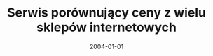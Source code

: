---
# Documentation: https://wowchemy.com/docs/managing-content/

title: Serwis porównujący ceny z wielu sklepów internetowych
subtitle: ''
summary: ''
authors:
- Przemysław Pokrywka
- kazienko
tags: []
categories: []
date: '2004-01-01'
lastmod: 2022-10-07T05:48:28Z
featured: false
draft: false

# Featured image
# To use, add an image named `featured.jpg/png` to your page's folder.
# Focal points: Smart, Center, TopLeft, Top, TopRight, Left, Right, BottomLeft, Bottom, BottomRight.
image:
  caption: ''
  focal_point: ''
  preview_only: false

# Projects (optional).
#   Associate this post with one or more of your projects.
#   Simply enter your project's folder or file name without extension.
#   E.g. `projects = ["internal-project"]` references `content/project/deep-learning/index.md`.
#   Otherwise, set `projects = []`.
projects: []
publishDate: '2022-10-07T05:48:27.334433Z'
publication_types:
- '2'
abstract: ''
publication: '*Software 2.0*'
---